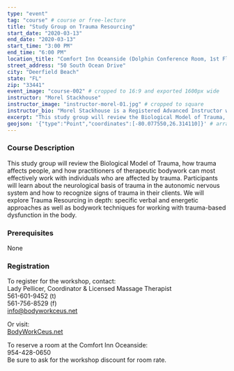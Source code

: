 ```yaml
---
type: "event"
tag: "course" # course or free-lecture
title: "Study Group on Trauma Resourcing"
start_date: "2020-03-13"
end_date: "2020-03-13"
start_time: "3:00 PM"
end_time: "6:00 PM"
location_title: "Comfort Inn Oceanside (Dolphin Conference Room, 1st Floor)"
street_address: "50 South Ocean Drive"
city: "Deerfield Beach"
state: "FL"
zip: "33441"
event_image: "course-002" # cropped to 16:9 and exported 1600px wide 
instructor: "Morel Stackhouse"
instructor_image: "instructor-morel-01.jpg" # cropped to square
instructor_bio: "Morel Stackhouse is a Registered Advanced Instructor with the Society of Ortho-Bionomy International. She began her study of Ortho-Bionomy in 1984 and was fortunate to have studied with Arthur Lincoln Pauls D.O., the system's Founder. Morel has been teaching throughout the US since 1989. She enjoys introducing this bodywork system to others and working with students to develop their skill and confidence as they grow with the work. She is approved by the National Certification Board for Therapeutic Massage and Bodywork (NCBTMB) as a Continuing Education Approved Provider."
excerpt: "This study group will review the Biological Model of Trauma, how trauma affects people, and how practitioners of therapeutic bodywork can most effectively work with individuals who are affected by trauma. Participants will learn about the neurological basis of trauma in the autonomic nervous system and how to recognize signs of trauma in their clients."
geojson: '{"type":"Point","coordinates":[-80.077550,26.314110]}' # array format: [lon, lat]
---
```


### Course Description

This study group will review the Biological Model of Trauma, how trauma affects people, and how practitioners of therapeutic bodywork can most effectively work with individuals who are affected by trauma. Participants will learn about the neurological basis of trauma in the autonomic nervous system and how to recognize signs of trauma in their clients. We will explore Trauma Resourcing in depth: specific verbal and energetic approaches as well as bodywork techniques for working with trauma-based dysfunction in the body.

### Prerequisites

None

### Registration

To register for the workshop, contact:  
Lady Pellicer, Coordinator & Licensed Massage Therapist  
561-601-9452 (t)     
561-756-8529 (f)  
info@bodyworkceus.net  

Or visit:  
[BodyWorkCeus.net](http://www.bodyworkceus.net/)  
  
To reserve a room at the Comfort Inn Oceanside:  
954-428-0650  
Be sure to ask for the workshop discount for room rate.  
